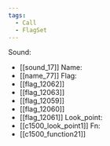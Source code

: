 ```yaml
---
tags:
  - Call
  - FlagSet
---
```

Sound:
- [[sound_17]]
Name:
- [[name_77]]
Flag:
- [[flag_12062]]
- [[flag_12063]]
- [[flag_12059]]
- [[flag_12060]]
- [[flag_12061]]
Look_point:
- [[c1500_look_point1]]
Fn:
- [[c1500_function21]]
